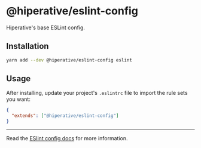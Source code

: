 # @hiperative/eslint-config

Hiperative's base ESLint config.

## Installation

```sh
yarn add --dev @hiperative/eslint-config eslint
```

## Usage

After installing, update your project's `.eslintrc` file to import the rule sets
you want:

```json
{
  "extends": ["@hiperative/eslint-config"]
}
```

---

Read the
[ESlint config docs](http://eslint.org/docs/user-guide/configuring#extending-configuration-files)
for more information.
